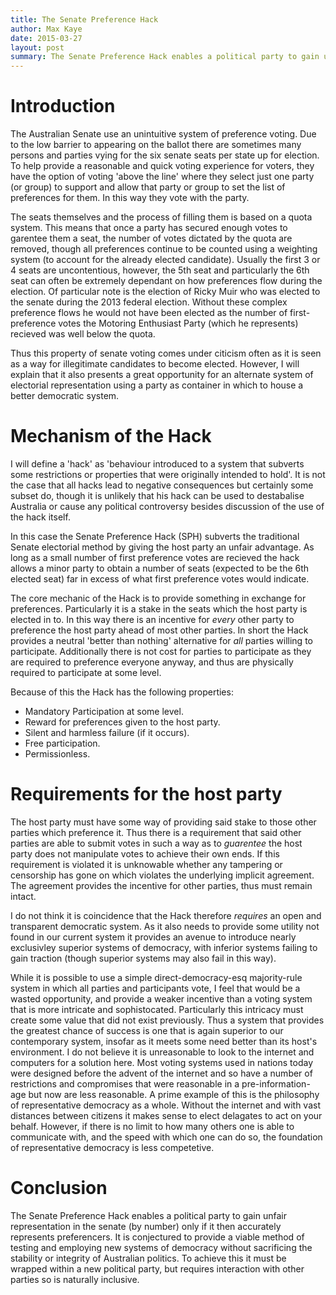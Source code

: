 ```yaml
---
title: The Senate Preference Hack
author: Max Kaye
date: 2015-03-27
layout: post
summary: The Senate Preference Hack enables a political party to gain unfair representation in the federal Senate...
---
```


# Introduction

The Australian Senate use an unintuitive system of preference voting. Due to the low barrier to appearing on the ballot there are sometimes many persons and parties vying for the six senate seats per state up for election. To help provide a reasonable and quick voting experience for voters, they have the option of voting 'above the line' where they select just one party (or group) to support and allow that party or group to set the list of preferences for them. In this way they vote with the party.

The seats themselves and the process of filling them is based on a quota system. This means that once a party has secured enough votes to garentee them a seat, the number of votes dictated by the quota are removed, though all preferences continue to be counted using a weighting system (to account for the already elected candidate). Usually the first 3 or 4 seats are uncontentious, however, the 5th seat and particularly the 6th seat can often be extremely dependant on how preferences flow during the election. Of particular note is the election of Ricky Muir who was elected to the senate during the 2013 federal election. Without these complex preference flows he would not have been elected as the number of first-preference votes the Motoring Enthusiast Party (which he represents) recieved was well below the quota.

Thus this property of senate voting comes under citicism often as it is seen as a way for illegitimate candidates to become elected. However, I will explain that it also presents a great opportunity for an alternate system of electorial representation using a party as container in which to house a better democratic system.

# Mechanism of the Hack

I will define a 'hack' as 'behaviour introduced to a system that subverts some restrictions or properties that were originally intended to hold'. It is not the case that all hacks lead to negative consequences but certainly some subset do, though it is unlikely that his hack can be used to destabalise Australia or cause any political controversy besides discussion of the use of the hack itself.

In this case the Senate Preference Hack (SPH) subverts the traditional Senate electorial method by giving the host party an unfair advantage. As long as a small number of first preference votes are recieved the hack allows a minor party to obtain a number of seats (expected to be the 6th elected seat) far in excess of what first preference votes would indicate.

The core mechanic of the Hack is to provide something in exchange for preferences. Particularly it is a stake in the seats which the host party is elected in to. In this way there is an incentive for *every* other party to preference the host party ahead of most other parties. In short the Hack provides a neutral 'better than nothing' alternative for *all* parties willing to participate. Additionally there is not cost for parties to participate as they are required to preference everyone anyway, and thus are physically required to participate at some level.

Because of this the Hack has the following properties:

* Mandatory Participation at some level.
* Reward for preferences given to the host party.
* Silent and harmless failure (if it occurs).
* Free participation.
* Permissionless.

# Requirements for the host party

The host party must have some way of providing said stake to those other parties which preference it. Thus there is a requirement that said other parties are able to submit votes in such a way as to *guarentee* the host party does not manipulate votes to achieve their own ends. If this requirement is violated it is unknowable whether any tampering or censorship has gone on which violates the underlying implicit agreement. The agreement provides the incentive for other parties, thus must remain intact.

I do not think it is coincidence that the Hack therefore *requires* an open and transparent democratic system. As it also needs to provide some utility not found in our current system it provides an avenue to introduce nearly exclusivley superior systems of democracy, with inferior systems failing to gain traction (though superior systems may also fail in this way).

While it is possible to use a simple direct-democracy-esq majority-rule system in which all parties and participants vote, I feel that would be a wasted opportunity, and provide a weaker incentive than a voting system that is more intricate and sophistocated. Particularly this intricacy must create some value that did not exist previously. Thus a system that provides the greatest chance of success is one that is again superior to our contemporary system, insofar as it meets some need better than its host's environment. I do not believe it is unreasonable to look to the internet and computers for a solution here. Most voting systems used in nations today were designed before the advent of the internet and so have a number of restrictions and compromises that were reasonable in a pre-information-age but now are less reasonable. A prime example of this is the philosophy of representative democracy as a whole. Without the internet and with vast distances between citizens it makes sense to elect delagates to act on your behalf. However, if there is no limit to how many others one is able to communicate with, and the speed with which one can do so, the foundation of representative democracy is less competetive.

# Conclusion

The Senate Preference Hack enables a political party to gain unfair representation in the senate (by number) only if it then accurately represents preferencers. It is conjectured to provide a viable method of testing and employing new systems of democracy without sacrificing the stability or integrity of Australian politics. To achieve this it must be wrapped within a new political party, but requires interaction with other parties so is naturally inclusive. 

